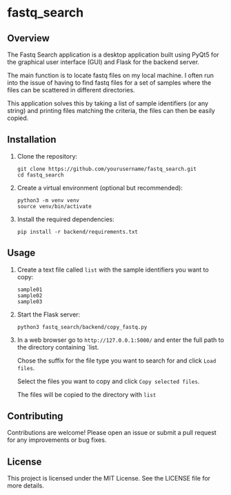 # fastq_search

## Overview
The Fastq Search application is a desktop application built using PyQt5 for the graphical user interface (GUI) and Flask for the backend server.  
  
The main function is to locate fastq files on my local machine. I often run into the issue of having to find fastq files for a set of samples where the files can be scattered in different directories.  
  
This application solves this by taking a list of sample identifiers (or any string) and printing files matching the criteria, the files can then be easily copied.

## Installation
1. Clone the repository:
   ```
   git clone https://github.com/yourusername/fastq_search.git
   cd fastq_search
   ```

2. Create a virtual environment (optional but recommended):
   ```
   python3 -m venv venv
   source venv/bin/activate
   ```

3. Install the required dependencies:
   ```
   pip install -r backend/requirements.txt
   ```

## Usage
1. Create a text file called `list` with the sample identifiers you want to copy:
   ```
   sample01
   sample02
   sample03
   ```

2. Start the Flask server:
   ```
   python3 fastq_search/backend/copy_fastq.py
   ```

3. In a web browser go to `http://127.0.0.1:5000/` and enter the full path to the directory containing `list.
   
   Chose the suffix for the file type you want to search for and click `Load files`.  

   Select the files you want to copy and click `Copy selected files`.  

   The files will be copied to the directory with `list`  
   

## Contributing
Contributions are welcome! Please open an issue or submit a pull request for any improvements or bug fixes.

## License
This project is licensed under the MIT License. See the LICENSE file for more details.
